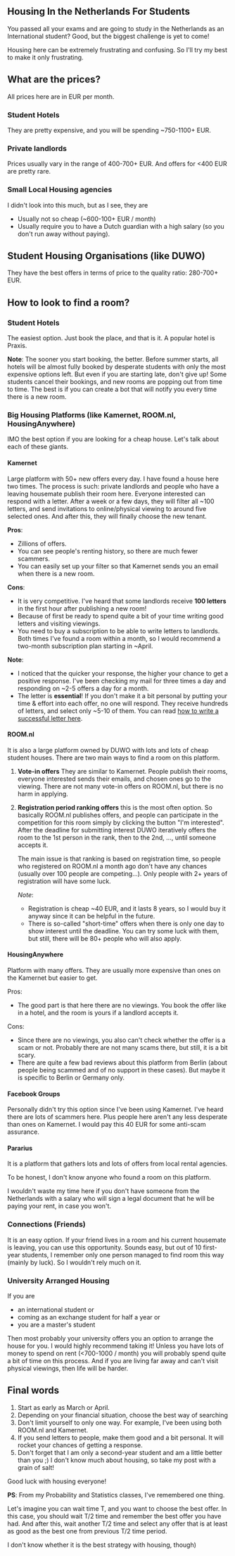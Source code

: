 ## Housing In the Netherlands For Students

You passed all your exams and are going to study in the Netherlands as an International student? Good, but the biggest challenge is yet to come!

Housing here can be extremely frustrating and confusing. So I'll try my best to make it only frustrating.

## What are the prices?

All prices here are in EUR per month.

### Student Hotels

They are pretty expensive, and you will be spending ~750-1100+ EUR.

### Private landlords

Prices usually vary in the range of 400-700+ EUR. And offers for <400 EUR are pretty rare.

### Small Local Housing agencies

I didn't look into this much, but as I see, they are
-   Usually not so cheap (~600-100+ EUR / month)
-   Usually require you to have a Dutch guardian with a high salary (so you don't run away without paying).

## Student Housing Organisations (like DUWO)

They have the best offers in terms of price to the quality ratio: 280-700+ EUR.

## How to look to find a room?

### Student Hotels

The easiest option. Just book the place, and that is it. A popular hotel is Praxis.

**Note**: The sooner you start booking, the better. Before summer starts, all hotels will be almost fully booked by desperate students with only the most expensive options left. But even if you are starting late, don't give up! Some students cancel their bookings, and new rooms are popping out from time to time. The best is if you can create a bot that will notify you every time there is a new room.

### Big Housing Platforms (like Kamernet, ROOM.nl, HousingAnywhere)

IMO the best option if you are looking for a cheap house. Let's talk about each of these giants.

#### Kamernet

Large platform with 50+ new offers every day. I have found a house here two times.
The process is such: private landlords and people who have a leaving housemate publish their room here. Everyone interested can respond with a letter. After a week or a few days, they will filter all ~100 letters,
and send invitations to online/physical viewing to around five selected ones. And after this, they will finally choose the new tenant.

**Pros**:

-   Zillions of offers.
-   You can see people's renting history, so there are much fewer scammers.
-   You can easily set up your filter so that Kamernet sends you an email when there is a new room.

**Cons**:

-   It is very competitive. I've heard that some landlords receive **100 letters** in the first hour after publishing a new room!
-   Because of first be ready to spend quite a bit of your time writing good letters and visiting viewings.
-   You need to buy a subscription to be able to write letters to landlords. Both times I've found a room within
    a month, so I would recommend a two-month subscription plan starting in ~April.

**Note**:

-   I noticed that the quicker your response, the higher your chance to get a positive response. I've been checking my mail for three times a day and responding on ~2-5 offers a day for a month.
-   The letter is **essential**! If you don't make it a bit personal by putting your time & effort into each offer, no one will respond. They receive hundreds of letters, and select only ~5-10 of them. You can read
    [how to write a successful letter here](\TODO).

#### ROOM.nl

It is also a large platform owned by DUWO with lots and lots of cheap student houses. There are two main ways to find a room on this platform.

1. **Vote-in offers**
   They are similar to Kamernet. People publish their rooms, everyone interested sends their emails, and chosen ones go to the viewing. There are not many vote-in offers on ROOM.nl, but there is no harm in applying.
2. **Registration period ranking offers**
   this is the most often option. So basically ROOM.nl publishes offers, and people can participate in the competition for this room simply by clicking the button "I'm interested". After the deadline for submitting interest DUWO iteratively offers the room to the 1st person in the rank, then to the 2nd, ..., until someone accepts it.
   
    The main issue is that ranking is based on registration time, so people who registered on ROOM.nl a month ago don't have any chances (usually over 100 people are competing...). Only people with 2+ years of registration will have some luck.

    _Note_:
    -   Registration is cheap ~40 EUR, and it lasts 8 years, so I would buy it anyway since it can be helpful in the future.
    -   There is so-called "short-time" offers when there is only one day to show interest until the deadline. You can try some luck with them, but still, there will be 80+ people who will also apply.

#### HousingAnywhere

Platform with many offers. They are usually more expensive than ones on the Kamernet but easier to get.

Pros:

-   The good part is that here there are no viewings. You book the offer like
    in a hotel, and the room is yours if a landlord accepts it.

Cons:

-   Since there are no viewings, you also can't check whether the offer is a scam or not. Probably there are not many scams there, but still, it is a bit scary.
-   There are quite a few bad reviews about this platform from Berlin (about people being scammed and of no support in these cases). But maybe it is specific to Berlin or Germany only.

#### Facebook Groups

Personally didn't try this option since I've been using Kamernet. I've heard there are lots of scammers here. Plus people here aren't any less desperate than ones on Kamernet. I would pay this 40 EUR for some anti-scam assurance.

#### Pararius

It is a platform that gathers lots and lots of offers from local rental agencies.

To be honest, I don't know anyone who found a room on this platform.

I wouldn't waste my time here if you don't have someone from the Netherlands with a salary who will sign a legal document that he will be paying your rent, in case you won't.

### Connections (Friends)

It is an easy option. If your friend lives in a room and his current housemate is leaving, you can use this opportunity. Sounds easy, but out of 10 first-year students, I remember only one person managed to find room this way (mainly by luck). So I wouldn't rely much on it.

### University Arranged Housing

If you are

-   an international student or
-   coming as an exchange student for half a year or
-   you are a master's student

Then most probably your university offers you an option to arrange the house for you.
I would highly recommend taking it! Unless you have lots of money to spend on rent (<700-1000 / month) you will probably spend quite a bit of time on this process. And if you are living far away and can't visit physical viewings, then life will be harder.

## Final words

1. Start as early as March or April.
2. Depending on your financial situation, choose the best way of searching
3. Don't limit yourself to only one way. For example, I've been using both ROOM.nl and Kamernet.
4. If you send letters to people, make them good and a bit personal. It will rocket your chances of getting a response.
5. Don't forget that I am only a second-year student and am a little better than you ;)
   I don't know much about housing, so take my post with a grain of salt!

Good luck with housing everyone!

**PS**:
From my Probability and Statistics classes, I've remembered one thing.

Let's imagine you can wait time T, and you want to choose the best offer. In this case, you should wait T/2 time and remember the best offer you have had. And after this, wait another T/2 time and select any offer that is at least as good as the best one from previous T/2 time period.

I don't know whether it is the best strategy with housing, though)